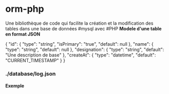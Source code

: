 # orm-php
Une bibliothèque de code qui facilite la création et la modification des tables dans une base de données #mysql avec #PHP
<strong>Modele d'une table en format JSON</strong>

{
  "id": {
    "type": "string",
    "isPrimary": "true",
    "default": null
  },
  "name": {
    "type": "string",
    "default": null
  },
  "designation": {
    "type": "string",
    "default": "Une description de base"
  },
  "createAt": {
    "type": "datetime",
    "default": "CURRENT_TIMESTAMP"
  }
}

<h3>./database/log.json</h5>
<h4>Exemple</h4>
 
  
